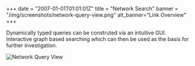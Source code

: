 +++
date = "2007-01-01T01:01:01Z"
title = "Network Search"
banner = "/img/screenshots/network-query-view.png"
alt_banner="Link Overview"
+++

Dynamically typed queries can be construted via an intuitive GUI. Interactive graph based searching which can then be used as the basis for further investigation.

<!--more-->

![Network Query View](/img/screenshots/network-query-view.png)
